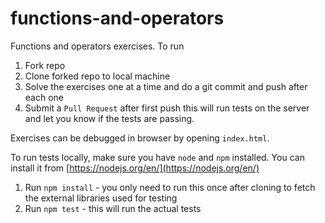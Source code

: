 # functions-and-operators

Functions and operators exercises. To run

1. Fork repo
2. Clone forked repo to local machine
4. Solve the exercises one at a time and do a git commit and push after each one
5. Submit a `Pull Request` after first push this will run tests on the server and let you know if the tests are passing.

Exercises can be debugged in browser by opening `index.html`.

To run tests locally, make sure you have `node` and `npm` installed. You can install it from [https://nodejs.org/en/](https://nodejs.org/en/)

1. Run `npm install` - you only need to run this once after cloning to fetch the external libraries used for testing
2. Run `npm test` - this will run the actual tests
